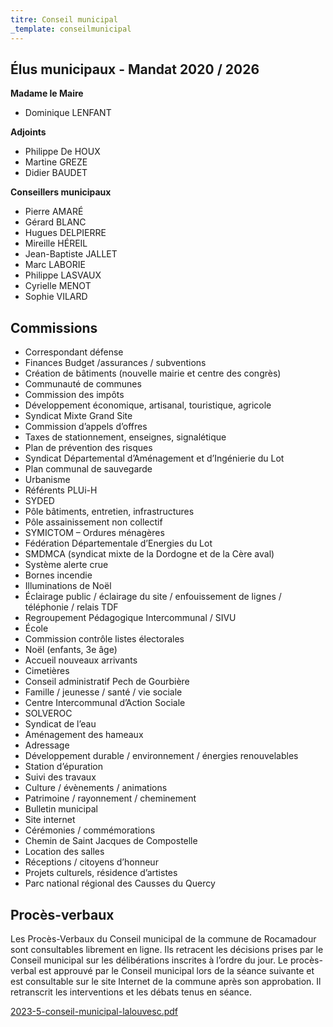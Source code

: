 ```yaml
---
titre: Conseil municipal
_template: conseilmunicipal
---
```


## Élus municipaux - Mandat 2020 / 2026

**Madame le Maire**

* Dominique LENFANT

**Adjoints**

* Philippe De HOUX
* Martine GREZE
* Didier BAUDET

**Conseillers municipaux**

* Pierre AMARÉ
* Gérard BLANC
* Hugues DELPIERRE
* Mireille HÉREIL
* Jean-Baptiste JALLET
* Marc LABORIE
* Philippe LASVAUX
* Cyrielle MENOT
* Sophie VILARD

## Commissions

* Correspondant défense
* Finances Budget /assurances / subventions
* Création de bâtiments (nouvelle mairie et centre des congrès)
* Communauté de communes
* Commission des impôts
* Développement économique, artisanal, touristique, agricole
* Syndicat Mixte Grand Site
* Commission d’appels d’offres
* Taxes de stationnement, enseignes, signalétique
* Plan de prévention des risques
* Syndicat Départemental d’Aménagement et d’Ingénierie du Lot
* Plan communal de sauvegarde
* Urbanisme
* Référents PLUi-H
* SYDED
* Pôle bâtiments, entretien, infrastructures
* Pôle assainissement non collectif
* SYMICTOM – Ordures ménagères
* Fédération Départementale d’Energies du Lot
* SMDMCA (syndicat mixte de la Dordogne et de la Cère aval)
* Système alerte crue
* Bornes incendie
* Illuminations de Noël
* Éclairage public / éclairage du site / enfouissement de lignes / téléphonie / relais TDF
* Regroupement Pédagogique Intercommunal / SIVU
* École
* Commission contrôle listes électorales
* Noël (enfants, 3e âge)
* Accueil nouveaux arrivants
* Cimetières
* Conseil administratif Pech de Gourbière
* Famille / jeunesse / santé / vie sociale
* Centre Intercommunal d’Action Sociale
* SOLVEROC
* Syndicat de l’eau
* Aménagement des hameaux
* Adressage
* Développement durable / environnement / énergies renouvelables
* Station d’épuration
* Suivi des travaux
* Culture / évènements / animations
* Patrimoine / rayonnement / cheminement
* Bulletin municipal
* Site internet
* Cérémonies / commémorations
* Chemin de Saint Jacques de Compostelle
* Location des salles
* Réceptions / citoyens d’honneur
* Projets culturels, résidence d’artistes
* Parc national régional des Causses du Quercy

## Procès-verbaux

Les Procès-Verbaux du Conseil municipal de la commune de Rocamadour sont consultables librement en ligne. Ils retracent les décisions prises par le Conseil municipal sur les délibérations inscrites à l’ordre du jour. Le procès-verbal est approuvé par le Conseil municipal lors de la séance suivante et est consultable sur le site Internet de la commune après son approbation. Il retranscrit les interventions et les débats tenus en séance.

[2023-5-conseil-municipal-lalouvesc.pdf](/2023-5-conseil-municipal-lalouvesc.pdf "2023-5-conseil-municipal-lalouvesc.pdf")
